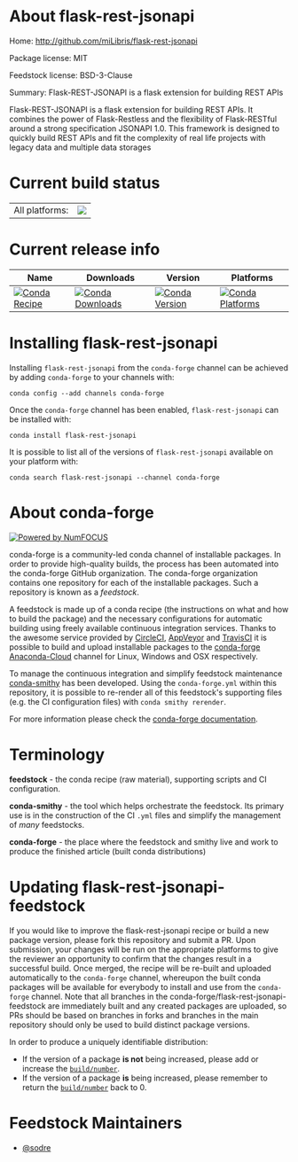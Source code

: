 About flask-rest-jsonapi
========================

Home: http://github.com/miLibris/flask-rest-jsonapi

Package license: MIT

Feedstock license: BSD-3-Clause

Summary: Flask-REST-JSONAPI is a flask extension for building REST APIs

Flask-REST-JSONAPI is a flask extension for building REST APIs. It combines the power of
Flask-Restless and the flexibility of Flask-RESTful around a strong specification
JSONAPI 1.0. This framework is designed to quickly build REST APIs and fit the
complexity of real life projects with legacy data and multiple data storages


Current build status
====================


<table><tr><td>All platforms:</td>
    <td>
      <a href="https://dev.azure.com/conda-forge/feedstock-builds/_build/latest?definitionId=5042&branchName=master">
        <img src="https://dev.azure.com/conda-forge/feedstock-builds/_apis/build/status/flask-rest-jsonapi-feedstock?branchName=master">
      </a>
    </td>
  </tr>
</table>

Current release info
====================

| Name | Downloads | Version | Platforms |
| --- | --- | --- | --- |
| [![Conda Recipe](https://img.shields.io/badge/recipe-flask--rest--jsonapi-green.svg)](https://anaconda.org/conda-forge/flask-rest-jsonapi) | [![Conda Downloads](https://img.shields.io/conda/dn/conda-forge/flask-rest-jsonapi.svg)](https://anaconda.org/conda-forge/flask-rest-jsonapi) | [![Conda Version](https://img.shields.io/conda/vn/conda-forge/flask-rest-jsonapi.svg)](https://anaconda.org/conda-forge/flask-rest-jsonapi) | [![Conda Platforms](https://img.shields.io/conda/pn/conda-forge/flask-rest-jsonapi.svg)](https://anaconda.org/conda-forge/flask-rest-jsonapi) |

Installing flask-rest-jsonapi
=============================

Installing `flask-rest-jsonapi` from the `conda-forge` channel can be achieved by adding `conda-forge` to your channels with:

```
conda config --add channels conda-forge
```

Once the `conda-forge` channel has been enabled, `flask-rest-jsonapi` can be installed with:

```
conda install flask-rest-jsonapi
```

It is possible to list all of the versions of `flask-rest-jsonapi` available on your platform with:

```
conda search flask-rest-jsonapi --channel conda-forge
```


About conda-forge
=================

[![Powered by NumFOCUS](https://img.shields.io/badge/powered%20by-NumFOCUS-orange.svg?style=flat&colorA=E1523D&colorB=007D8A)](http://numfocus.org)

conda-forge is a community-led conda channel of installable packages.
In order to provide high-quality builds, the process has been automated into the
conda-forge GitHub organization. The conda-forge organization contains one repository
for each of the installable packages. Such a repository is known as a *feedstock*.

A feedstock is made up of a conda recipe (the instructions on what and how to build
the package) and the necessary configurations for automatic building using freely
available continuous integration services. Thanks to the awesome service provided by
[CircleCI](https://circleci.com/), [AppVeyor](https://www.appveyor.com/)
and [TravisCI](https://travis-ci.com/) it is possible to build and upload installable
packages to the [conda-forge](https://anaconda.org/conda-forge)
[Anaconda-Cloud](https://anaconda.org/) channel for Linux, Windows and OSX respectively.

To manage the continuous integration and simplify feedstock maintenance
[conda-smithy](https://github.com/conda-forge/conda-smithy) has been developed.
Using the ``conda-forge.yml`` within this repository, it is possible to re-render all of
this feedstock's supporting files (e.g. the CI configuration files) with ``conda smithy rerender``.

For more information please check the [conda-forge documentation](https://conda-forge.org/docs/).

Terminology
===========

**feedstock** - the conda recipe (raw material), supporting scripts and CI configuration.

**conda-smithy** - the tool which helps orchestrate the feedstock.
                   Its primary use is in the construction of the CI ``.yml`` files
                   and simplify the management of *many* feedstocks.

**conda-forge** - the place where the feedstock and smithy live and work to
                  produce the finished article (built conda distributions)


Updating flask-rest-jsonapi-feedstock
=====================================

If you would like to improve the flask-rest-jsonapi recipe or build a new
package version, please fork this repository and submit a PR. Upon submission,
your changes will be run on the appropriate platforms to give the reviewer an
opportunity to confirm that the changes result in a successful build. Once
merged, the recipe will be re-built and uploaded automatically to the
`conda-forge` channel, whereupon the built conda packages will be available for
everybody to install and use from the `conda-forge` channel.
Note that all branches in the conda-forge/flask-rest-jsonapi-feedstock are
immediately built and any created packages are uploaded, so PRs should be based
on branches in forks and branches in the main repository should only be used to
build distinct package versions.

In order to produce a uniquely identifiable distribution:
 * If the version of a package **is not** being increased, please add or increase
   the [``build/number``](https://conda.io/docs/user-guide/tasks/build-packages/define-metadata.html#build-number-and-string).
 * If the version of a package **is** being increased, please remember to return
   the [``build/number``](https://conda.io/docs/user-guide/tasks/build-packages/define-metadata.html#build-number-and-string)
   back to 0.

Feedstock Maintainers
=====================

* [@sodre](https://github.com/sodre/)

